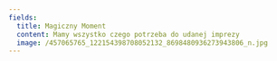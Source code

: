 ```yaml
---
fields:
  title: Magiczny Moment
  content: Mamy wszystko czego potrzeba do udanej imprezy
  image: /457065765_122154398708052132_8698480936273943806_n.jpg
---
```

